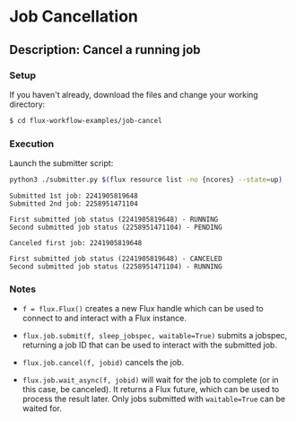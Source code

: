 # Job Cancellation

## Description: Cancel a running job

### Setup

If you haven't already, download the files and change your working directory:

```bash
$ cd flux-workflow-examples/job-cancel
```

### Execution

Launch the submitter script:

```bash
python3 ./submitter.py $(flux resource list -no {ncores} --state=up)
```

```console
Submitted 1st job: 2241905819648
Submitted 2nd job: 2258951471104

First submitted job status (2241905819648) - RUNNING
Second submitted job status (2258951471104) - PENDING

Canceled first job: 2241905819648

First submitted job status (2241905819648) - CANCELED
Second submitted job status (2258951471104) - RUNNING
```

### Notes

- `f = flux.Flux()` creates a new Flux handle which can be used to connect to and interact with a Flux instance.

- `flux.job.submit(f, sleep_jobspec, waitable=True)` submits a jobspec, returning a job ID that can be used to interact with the submitted job.

- `flux.job.cancel(f, jobid)` cancels the job.

- `flux.job.wait_async(f, jobid)` will wait for the job to complete (or in this case, be canceled). It returns a Flux future, which can be used to process the result later. Only jobs submitted with `waitable=True` can be waited for.
